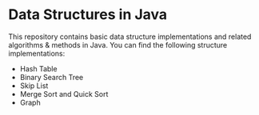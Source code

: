 # Data Structures in Java
This repository contains basic data structure implementations and related algorithms & methods in Java. You can find the following structure implementations:

- Hash Table
- Binary Search Tree
- Skip List
- Merge Sort and Quick Sort
- Graph